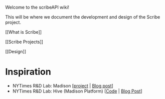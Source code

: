 Welcome to the scribeAPI wiki!

This will be where we document the development and design of the Scribe project.

[[What is Scribe]]

[[Scribe Projects]]

[[Design]]


# Inspiration
* NYTimes R&D Lab: Madison [[project](http://madison.nytimes.com/) | [Blog post](http://blog.nytlabs.com/2014/10/14/madison-semantic-listening-through-crowdsourcing/)]
* NYTimes R&D Lab: Hive (Madison Platform) [[Code](https://github.com/nytlabs/hive) | [Blog Post](http://blog.nytlabs.com/2014/12/09/hive-open-source-crowdsourcing-framework/)]
